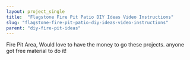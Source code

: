 ```yaml
---
layout: project_single
title:  "Flagstone Fire Pit Patio DIY Ideas Video Instructions"
slug: "flagstone-fire-pit-patio-diy-ideas-video-instructions"
parent: "diy-fire-pit-ideas"
---
```

Fire Pit Area, Would love to have the money to go these projects. anyone got free material to do it!